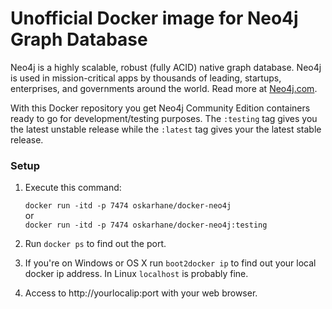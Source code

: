 Unofficial Docker image for Neo4j Graph Database
=====

Neo4j is a highly scalable, robust (fully ACID) native graph database. Neo4j is used in mission-critical apps by thousands of leading, startups, enterprises, and governments around the world. Read more at [Neo4j.com](http://neo4j.com).

With this Docker repository you get Neo4j Community Edition containers ready to go for development/testing purposes. The `:testing` tag gives you the latest unstable release while the `:latest` tag gives your the latest stable release.

### Setup

 1. Execute this command:

    `docker run -itd -p 7474 oskarhane/docker-neo4j`  
or  
    `docker run -itd -p 7474 oskarhane/docker-neo4j:testing`
    
 2. Run `docker ps` to find out the port.

 3. If you're on Windows or OS X run `boot2docker ip` to find out your local docker ip address. In Linux `localhost` is probably fine.
    
 4. Access to http://yourlocalip:port with your web browser.
